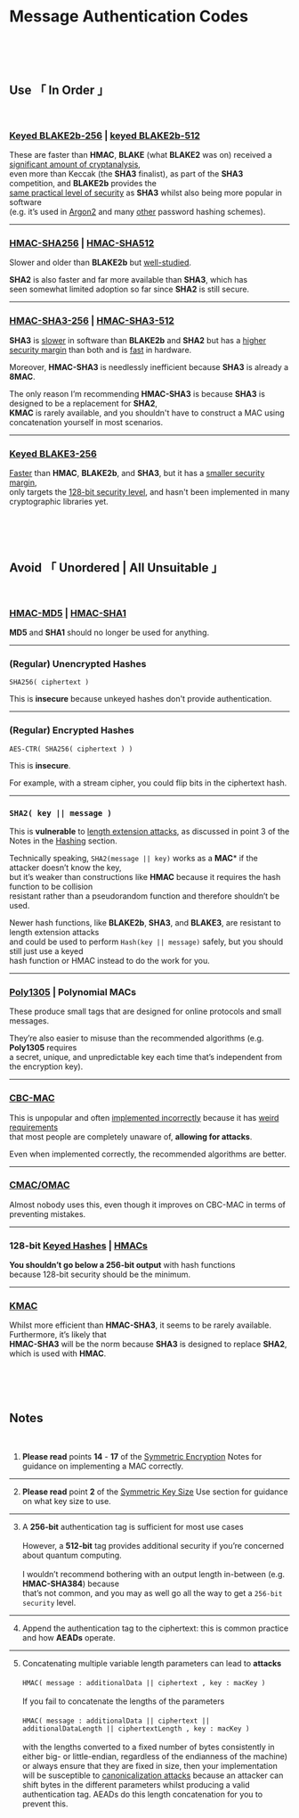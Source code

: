 
[ Generated Hashing ]: https://doc.libsodium.org/hashing/generic_hashing
[ Analysis ]: https://nvlpubs.nist.gov/nistpubs/ir/2012/NIST.IR.7896.pdf
[ Same Security ]: https://eprint.iacr.org/2019/1492.pdf

[ SHA2 Studied ]: https://en.wikipedia.org/wiki/SHA-2#Cryptanalysis_and_validation
[ SHA 3 Slow ]: https://www.imperialviolet.org/2017/05/31/skipsha3.html
[ SHA 3 Security ]: https://csrc.nist.gov/csrc/media/projects/hash-functions/documents/sha-3_selection_announcement.pdf
[ SHA 3 Fast ]: https://keccak.team/2017/is_sha3_slow.html

[ Blake 2 ]: https://www.blake2.net/#us
[ Blake 3 ]: https://github.com/BLAKE3-team/BLAKE3#readme
[ Blake 3 Spec ]: https://github.com/BLAKE3-team/BLAKE3-specs/blob/master/blake3.pdf

[ MAC Hate ]: https://blog.cryptographyengineering.com/2013/02/15/why-i-hate-cbc-mac/
[ CMAC ]: https://en.wikipedia.org/wiki/One-key_MAC
[ KMAC ]: https://en.wikipedia.org/wiki/SHA-3#Additional_instances
[ HMAC Security ]: https://en.wikipedia.org/wiki/HMAC#Security
[ HMAC SHA256 ]: https://doc.libsodium.org/advanced/hmac-sha2
[ HMAC ]: https://en.wikipedia.org/wiki/HMAC
[ HMAC SHA3 256 ]: https://en.wikipedia.org/wiki/SHA-3

[ Length Extension Attack ]: https://en.wikipedia.org/wiki/Length_extension_attack
[ Poly1305 ]: https://doc.libsodium.org/advanced/poly1305
[ CBC-MAC ]: https://en.wikipedia.org/wiki/CBC-MAC
[ Weird Requirements ]: https://en.wikipedia.org/wiki/CBC-MAC#Security_with_fixed_and_variable-length_messages
[ Keyed Hashes ]: https://doc.libsodium.org/hashing/generic_hashing#usage
[ Canonicalization Attack ]: https://soatok.blog/2021/07/30/canonicalization-attacks-against-macs-and-signatures/

[ RFC9106 ]: https://www.rfc-editor.org/rfc/rfc9106.html#name-introduction





# Message Authentication Codes


<br>
<br>
<br>


## **Use** 「 In Order 」

<br>

### [Keyed BLAKE2b-256][ Generated Hashing ] | [keyed BLAKE2b-512][ Generated Hashing ]

These are faster than **HMAC**, **BLAKE** (what **BLAKE2** was on) received a [significant amount of cryptanalysis][ Analysis ],<br>even more than Keccak (the **SHA3** finalist), as part of the **SHA3** competition, and **BLAKE2b** provides the<br>[same practical level of security][ Same Security ] as **SHA3** whilst also being more popular in software<br>(e.g. it’s used in [Argon2][ RFC9106 ] and many [other][ Blake 2 ] password hashing schemes).

---

### [HMAC-SHA256][ HMAC SHA256 ] | [HMAC-SHA512][ HMAC SHA256 ]

Slower and older than **BLAKE2b** but [well-studied][ SHA2 Studied ].

**SHA2** is also faster and far more available than **SHA3**, which has<br>seen somewhat limited adoption so far since **SHA2** is still secure.

---

### [HMAC-SHA3-256][ HMAC SHA3 256 ] | [HMAC-SHA3-512][ HMAC SHA3 256 ]

**SHA3** is [slower][ SHA 3 Slow ] in software than **BLAKE2b** and **SHA2** but has a [higher security margin][ SHA 3 Security ] than both and is [fast][ SHA 3 Fast ] in hardware.

Moreover, **HMAC-SHA3** is needlessly inefficient because **SHA3** is already a **8MAC**.

The only reason I’m recommending **HMAC-SHA3** is because **SHA3** is designed to be a replacement for **SHA2**,<br>**KMAC** is rarely available, and you shouldn't have to construct a MAC using concatenation yourself in most scenarios.

---

### [Keyed BLAKE3-256][ Blake 3 ]

[Faster][ Blake 3 Spec ] than **HMAC**, **BLAKE2b**, and **SHA3**, but it has a [smaller security margin][ Blake 3 Spec ],<br>
only targets the [128-bit security level][ Blake 3 Spec ], and hasn't been implemented in many<br> cryptographic libraries yet.


<br>
<br>
<br>


## **Avoid** 「 Unordered | All Unsuitable 」

<br>

### [HMAC-MD5][ HMAC Security ] | [HMAC-SHA1][ HMAC ]

**MD5** and **SHA1** should no longer be used for anything.

---

### (Regular) Unencrypted Hashes

`SHA256( ciphertext )`

This is **insecure** because unkeyed hashes don't provide authentication.

---

### (Regular) Encrypted Hashes

`AES-CTR( SHA256( ciphertext ) )`

This is **insecure**.

For example, with a stream cipher, you could flip bits in the ciphertext hash.

---

### `SHA2( key || message )`

This is **vulnerable** to [length extension attacks][ Length Extension Attack ], as discussed in point 3 of the Notes in the [Hashing](./Hashing) section.

Technically speaking, `SHA2(message || key)` works as a **MAC*** if the attacker doesn’t know the key,<br>but it’s weaker than constructions like **HMAC** because it requires the hash function to be collision<br>resistant rather than a pseudorandom function and therefore shouldn’t be used.

Newer hash functions, like **BLAKE2b**, **SHA3**, and **BLAKE3**, are resistant to length extension attacks<br>and could be used to perform `Hash(key || message)` safely, but you should still just use a keyed<br>hash function or HMAC instead to do the work for you.

---

### [Poly1305][ Poly1305 ] | Polynomial MACs

These produce small tags that are designed for online protocols and small messages.

They’re also easier to misuse than the recommended algorithms (e.g. **Poly1305** requires<br>a secret, unique, and unpredictable key each time that’s independent from the encryption key).

---

### [CBC-MAC][ CBC-MAC ]

This is unpopular and often [implemented incorrectly][ MAC Hate ] because it has [weird requirements][ Weird Requirements ]<br>that most people are completely unaware of, **allowing for attacks**.

Even when implemented correctly, the recommended algorithms are better.

---

### [CMAC/OMAC][ CMAC ]

Almost nobody uses this, even though it improves on CBC-MAC in terms of preventing mistakes.

---

### 128-bit [Keyed Hashes][ Keyed Hashes ] | [HMACs][ HMAC ]

**You shouldn’t go below a 256-bit output** with hash functions<br>
because 128-bit security should be the minimum.

---

### [KMAC][ KMAC ]

Whilst more efficient than **HMAC-SHA3**, it seems to be rarely available. Furthermore, it’s likely that<br>**HMAC-SHA3** will be the norm because **SHA3** is designed to replace **SHA2**, which is used with **HMAC**.


<br>
<br>
<br>


## **Notes**

<br>

1. **Please read** points **14** - **17** of the [Symmetric Encryption](./Symmetric%20Encryption) Notes for guidance on implementing a MAC correctly.

---

2. **Please read** point **2** of the [Symmetric Key Size](./Symmetric%20Keys) Use section for guidance on what key size to use.

---

3. A **256-bit** authentication tag is sufficient for most use cases<br><br>
However, a **512-bit** tag provides additional security if you’re concerned about quantum computing.<br><br>
I wouldn’t recommend bothering with an output length in-between (e.g. **HMAC-SHA384**) because<br>
that’s not common, and you may as well go all the way to get a `256-bit security` level.

---

4. Append the authentication tag to the ciphertext: this is common practice and how **AEADs** operate.

---

5. Concatenating multiple variable length parameters can lead to **attacks**<br><br>
`HMAC( message : additionalData || ciphertext , key : macKey )`<br><br>
If you fail to concatenate the lengths of the parameters<br><br>
`HMAC( message : additionalData || ciphertext || additionalDataLength || ciphertextLength , key : macKey )`<br><br>with the lengths converted to a fixed number of bytes consistently in either big- or little-endian, regardless of the endianness of the machine) or always ensure that they are fixed in size, then your implementation will be susceptible to [canonicalization attacks][ Canonicalization Attack ] because an attacker can shift bytes in the different parameters whilst producing a valid authentication tag. AEADs do this length concatenation for you to prevent this.
